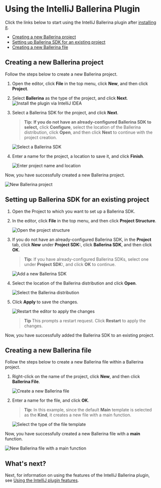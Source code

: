 # Using the IntelliJ Ballerina Plugin

Click the links below to start using the IntelliJ Ballerina plugin after [installing it](../intellij-plugin.md).

- [Creating a new Ballerina project](#creating-a-new-ballerina-project)
- [Setting up Ballerina SDK for an existing project](#setting-up-ballerina-sdk-for-an-exisitng-project)
- [Creating a new Ballerina file](#creating-a-new-ballerina-file)

## Creating a new Ballerina project

Follow the steps below to create a new Ballerina project.

1. Open the editor, click **File** in the top menu, click **New**, and then click **Project**.

2. Select **Ballerina** as the type of the project, and click **Next**.
![Install the plugin via IntelliJ IDEA](../../images/select-project-type.png)

3. Select a Ballerina SDK for the project, and click **Next**.

    >**Tip:** **If you do not have an already-configured Ballerina SDK to select,** click **Configure**, select the location of the Ballerina distribution, click **Open**, and then click **Next** to continue with the project creation.

    ![Select a Ballerina SDK](../../images/select-sdk.png)
   
4. Enter a name for the project, a location to save it, and click **Finish**.

    ![Enter project name and location](../../images/enter-project-name-and-location.png)

Now, you have successfully created a new Ballerina project.

![New Ballerina project](../../images/new-ballerina-project.png)

## Setting up Ballerina SDK for an existing project

1. Open the Project to which you want to set up a Ballerina SDK.
2. In the editor, click **File** in the top menu, and then click **Project Structure**.

    ![Open the project structure](../../images/open-project-structure.png)
3. If you do not have an already-configured Ballerina SDK, in the **Project** tab, click **New** under **Project SDK:**, click **Ballerina SDK**, and then click **OK**. 

    >**Tip:** If you have already-configured Ballerina SDKs, select one under **Project SDK:**, and click **OK** to continue.

    ![Add a new Ballerina SDK](../../images/add-new-sdk.png)
4. Select the location of the Ballerina distribution and click **Open**.

    ![Select the Ballerina distribution](../../images/select-ballerina-distribution.png)
5. Click **Apply** to save the changes.

    ![Restart the editor to apply the changes](../../images/apply-changes.png)

    >**Tip** This prompts a restart request. Click **Restart** to apply the changes.

 Now, you have successfully added the Ballerina SDK to an existing project.

## Creating a new Ballerina file

Follow the steps below to create a new Ballerina file within a Ballerina project.

1. Right-click on the name of the project, click **New**, and then click **Ballerina File**.

    ![Create a new Ballerina file](../../images/create-new-ballerina-file.png)

2. Enter a name for the file, and click **OK**. 

    > **Tip:** In this example, since the default **Main** template is selected as the **Kind**, it creates a new file with a main function.

    ![Select the type of the file template](../../images/select-file-kind.png)

Now, you have successfully created a new Ballerina file with a **main** function.

![New Ballerina file with a main function](../../images/new-ballerina-file-with-main-function.png)

## What's next?

 Next, for information on using the features of the IntelliJ Ballerina plugin, see [Using the IntelliJ plugin features](#using-interllij-plugin-features).
 